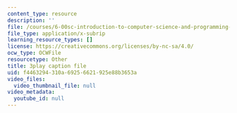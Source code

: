 ```yaml
---
content_type: resource
description: ''
file: /courses/6-00sc-introduction-to-computer-science-and-programming-spring-2011/f4463294310a69256621925e88b3653a_BRjwkgQct28.srt
file_type: application/x-subrip
learning_resource_types: []
license: https://creativecommons.org/licenses/by-nc-sa/4.0/
ocw_type: OCWFile
resourcetype: Other
title: 3play caption file
uid: f4463294-310a-6925-6621-925e88b3653a
video_files:
  video_thumbnail_file: null
video_metadata:
  youtube_id: null
---
```

